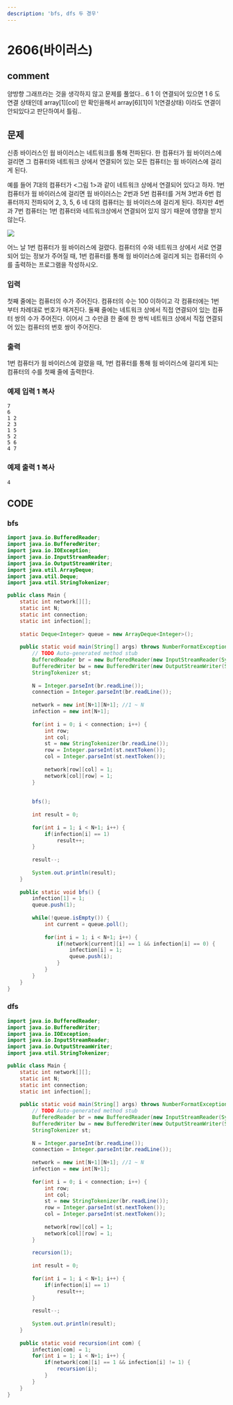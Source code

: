 ```yaml
---
description: 'bfs, dfs 두 경우'
---
```


# 2606\(바이러스\)

## comment

양방향 그래프라는 것을 생각하지 않고 문제를 풀었다.. 6 1 이 연결되어 있으면 1 6 도 연결 상태인데 array\[1\]\[col\] 만 확인을해서 array\[6\]\[1\]이 1\(연결상태\) 이라도 연결이 안되있다고 판단하여서 틀림..

## 문제

신종 바이러스인 웜 바이러스는 네트워크를 통해 전파된다. 한 컴퓨터가 웜 바이러스에 걸리면 그 컴퓨터와 네트워크 상에서 연결되어 있는 모든 컴퓨터는 웜 바이러스에 걸리게 된다.

예를 들어 7대의 컴퓨터가 &lt;그림 1&gt;과 같이 네트워크 상에서 연결되어 있다고 하자. 1번 컴퓨터가 웜 바이러스에 걸리면 웜 바이러스는 2번과 5번 컴퓨터를 거쳐 3번과 6번 컴퓨터까지 전파되어 2, 3, 5, 6 네 대의 컴퓨터는 웜 바이러스에 걸리게 된다. 하지만 4번과 7번 컴퓨터는 1번 컴퓨터와 네트워크상에서 연결되어 있지 않기 때문에 영향을 받지 않는다.

![](https://www.acmicpc.net/upload/images/zmMEZZ8ioN6rhCdHmcIT4a7.png)

어느 날 1번 컴퓨터가 웜 바이러스에 걸렸다. 컴퓨터의 수와 네트워크 상에서 서로 연결되어 있는 정보가 주어질 때, 1번 컴퓨터를 통해 웜 바이러스에 걸리게 되는 컴퓨터의 수를 출력하는 프로그램을 작성하시오.

### 입력

첫째 줄에는 컴퓨터의 수가 주어진다. 컴퓨터의 수는 100 이하이고 각 컴퓨터에는 1번 부터 차례대로 번호가 매겨진다. 둘째 줄에는 네트워크 상에서 직접 연결되어 있는 컴퓨터 쌍의 수가 주어진다. 이어서 그 수만큼 한 줄에 한 쌍씩 네트워크 상에서 직접 연결되어 있는 컴퓨터의 번호 쌍이 주어진다.

### 출력

1번 컴퓨터가 웜 바이러스에 걸렸을 때, 1번 컴퓨터를 통해 웜 바이러스에 걸리게 되는 컴퓨터의 수를 첫째 줄에 출력한다.

### 예제 입력 1 복사

```text
7
6
1 2
2 3
1 5
5 2
5 6
4 7
```

### 예제 출력 1 복사

```text
4
```

## CODE

### bfs

```java
import java.io.BufferedReader;
import java.io.BufferedWriter;
import java.io.IOException;
import java.io.InputStreamReader;
import java.io.OutputStreamWriter;
import java.util.ArrayDeque;
import java.util.Deque;
import java.util.StringTokenizer;

public class Main {
	static int network[][];
	static int N;
	static int connection;
	static int infection[];
	
	static Deque<Integer> queue = new ArrayDeque<Integer>();
	
	public static void main(String[] args) throws NumberFormatException, IOException {
		// TODO Auto-generated method stub
		BufferedReader br = new BufferedReader(new InputStreamReader(System.in));
		BufferedWriter bw = new BufferedWriter(new OutputStreamWriter(System.out));
		StringTokenizer st;
		
		N = Integer.parseInt(br.readLine());
		connection = Integer.parseInt(br.readLine());
		
		network = new int[N+1][N+1]; //1 ~ N
		infection = new int[N+1];
		
		for(int i = 0; i < connection; i++) {
			int row;
			int col;
			st = new StringTokenizer(br.readLine());
			row = Integer.parseInt(st.nextToken());
			col = Integer.parseInt(st.nextToken());
			
			network[row][col] = 1;
			network[col][row] = 1;
		}
		
		
		bfs();
		
		int result = 0;
		
		for(int i = 1; i < N+1; i++) {
			if(infection[i] == 1)
				result++;
		}
		
		result--;
		
		System.out.println(result);
	}
	
	public static void bfs() {
		infection[1] = 1;
		queue.push(1);
		
		while(!queue.isEmpty()) {
			int current = queue.poll();
			
			for(int i = 1; i < N+1; i++) {
				if(network[current][i] == 1 && infection[i] == 0) {
					infection[i] = 1;
					queue.push(i);
				}
			}
		}
	}
}
```

### dfs

```java
import java.io.BufferedReader;
import java.io.BufferedWriter;
import java.io.IOException;
import java.io.InputStreamReader;
import java.io.OutputStreamWriter;
import java.util.StringTokenizer;

public class Main {
	static int network[][];
	static int N;
	static int connection;
	static int infection[];
	
	public static void main(String[] args) throws NumberFormatException, IOException {
		// TODO Auto-generated method stub
		BufferedReader br = new BufferedReader(new InputStreamReader(System.in));
		BufferedWriter bw = new BufferedWriter(new OutputStreamWriter(System.out));
		StringTokenizer st;
		
		N = Integer.parseInt(br.readLine());
		connection = Integer.parseInt(br.readLine());
		
		network = new int[N+1][N+1]; //1 ~ N
		infection = new int[N+1];
		
		for(int i = 0; i < connection; i++) {
			int row;
			int col;
			st = new StringTokenizer(br.readLine());
			row = Integer.parseInt(st.nextToken());
			col = Integer.parseInt(st.nextToken());
			
			network[row][col] = 1;
			network[col][row] = 1;
		}
		
		recursion(1);
		
		int result = 0;
		
		for(int i = 1; i < N+1; i++) {
			if(infection[i] == 1)
				result++;
		}
		
		result--;
		
		System.out.println(result);
	}
	
	public static void recursion(int com) {
		infection[com] = 1;
		for(int i = 1; i < N+1; i++) {
			if(network[com][i] == 1 && infection[i] != 1) {
				recursion(i);
			}
		}
	}
}
```

